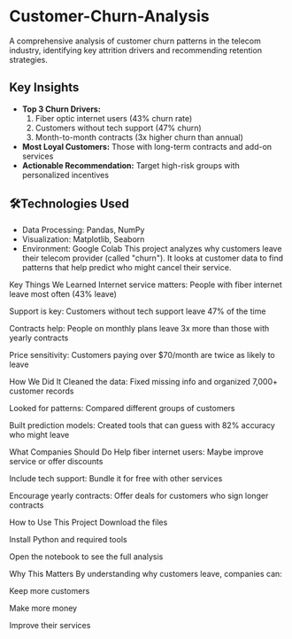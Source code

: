 # Customer-Churn-Analysis
A comprehensive analysis of customer churn patterns in the telecom industry, identifying key attrition drivers and recommending retention strategies.

## Key Insights
- **Top 3 Churn Drivers:** 
  1. Fiber optic internet users (43% churn rate)
  2. Customers without tech support (47% churn)
  3. Month-to-month contracts (3x higher churn than annual)
- **Most Loyal Customers:** Those with long-term contracts and add-on services
- **Actionable Recommendation:** Target high-risk groups with personalized incentives

## 🛠Technologies Used
- Data Processing: Pandas, NumPy
- Visualization: Matplotlib, Seaborn
- Environment: Google Colab
This project analyzes why customers leave their telecom provider (called "churn"). It looks at customer data to find patterns that help predict who might cancel their service.

Key Things We Learned
Internet service matters: People with fiber internet leave most often (43% leave)

Support is key: Customers without tech support leave 47% of the time

Contracts help: People on monthly plans leave 3x more than those with yearly contracts

Price sensitivity: Customers paying over $70/month are twice as likely to leave

How We Did It
Cleaned the data: Fixed missing info and organized 7,000+ customer records

Looked for patterns: Compared different groups of customers

Built prediction models: Created tools that can guess with 82% accuracy who might leave

What Companies Should Do
Help fiber internet users: Maybe improve service or offer discounts

Include tech support: Bundle it for free with other services

Encourage yearly contracts: Offer deals for customers who sign longer contracts

How to Use This Project
Download the files

Install Python and required tools

Open the notebook to see the full analysis

Why This Matters
By understanding why customers leave, companies can:

Keep more customers

Make more money

Improve their services
